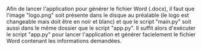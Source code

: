Afin de lancer l'application pour générer le fichier Word (.docx), il faut que l'image "logo.png" soit présente dans le disque au préalable (le logo est changeable mais doit être en noir et blanc) et que le script "main.py" soit aussi dans le même dossier que le script "app.py". Il suffit alors d'exécuter le script "app.py" pour lancer l'application et générer facielement le fichier Word contenant les informations demandées.